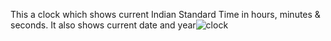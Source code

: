 This a clock which shows current Indian Standard Time in hours, minutes & seconds. It also shows current date and year![clock](https://user-images.githubusercontent.com/80446752/169959160-f035ada7-0fcc-4c89-97e3-f77212e9b868.JPG)
